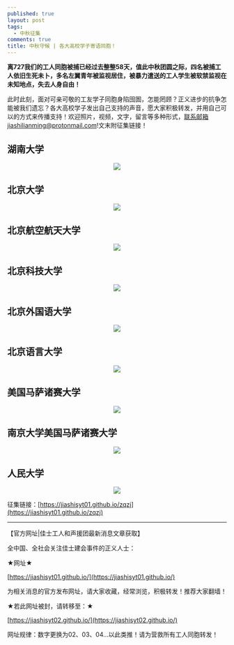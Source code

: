 ```yaml
---
published: true
layout: post
tags:
  - 中秋征集
comments: true
title: 中秋守候 | 各大高校学子寄语同胞！
---
```


**离727我们的工人同胞被捕已经过去整整58天，值此中秋团圆之际，四名被捕工人依旧生死未卜，多名左翼青年被监视居住，被暴力遣送的工人学生被软禁监视在未知地点，失去人身自由！**

此时此刻，面对可亲可敬的工友学子同胞身陷囹圄，怎能罔顾？正义进步的抗争怎能被我们遗忘？各大高校学子发出自己支持的声音，愿大家积极转发，并用自己可以的方式来传播支持！欢迎照片，视频，文字，留言等多种形式，联系邮箱jiashilianming@protonmail.com!文末附征集链接！



## 湖南大学
<p align="center"> <img src="https://i.loli.net/2018/09/24/5ba8cca30d8e7.jpg"> </p>

## 北京大学
<p align="center"> <img src="https://i.loli.net/2018/09/24/5ba8ccf2b58c4.jpg"> </p>

## 北京航空航天大学
<p align="center"> <img src="https://i.loli.net/2018/09/24/5ba8cd1de6f15.jpg"> </p>

## 北京科技大学
<p align="center"> <img src="https://i.loli.net/2018/09/24/5ba8cd1de6f15.jpg"> </p>

## 北京外国语大学
<p align="center"> <img src="https://i.loli.net/2018/09/24/5ba8cdea6c03c.jpg"> </p>

## 北京语言大学
<p align="center"> <img src="https://i.loli.net/2018/09/24/5ba8ce24bff8d.jpg"> </p>

## 美国马萨诸赛大学
<p align="center"> <img src="https://i.loli.net/2018/09/24/5ba8ce4435f39.jpg"> </p>

## 南京大学美国马萨诸赛大学
<p align="center"> <img src="https://i.loli.net/2018/09/24/5ba8cea1e4fc9.jpg"> </p>

## 人民大学
<p align="center"> <img src="https://i.loli.net/2018/09/24/5ba8cec56bde5.jpg"> </p>

征集链接：[https://jiashisyt01.github.io/zqzj](https://jiashisyt01.github.io/zqzj)


---
【官方网址|佳士工人和声援团最新消息文章获取】

全中国、全社会关注佳士建会事件的正义人士：

★网址★

[https://jiashisyt01.github.io/](https://jiashisyt01.github.io/)

为相关消息的官方发布网址，请大家收藏，经常浏览，积极转发！推荐大家翻墙！

★若此网址被封，请转移至：★

[https://jiashisyt02.github.io/](https://jiashisyt02.github.io/)

网址规律：数字更换为02、03、04...以此类推！请为营救所有工人同胞转发！





